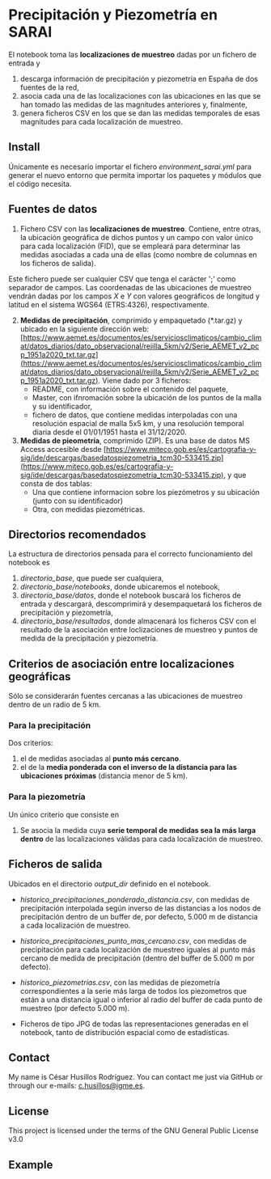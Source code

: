# Precipitación y Piezometría en SARAI

El notebook toma las **localizaciones de muestreo** dadas por un fichero de entrada y 

1. descarga información de precipitación y piezometría en España de dos fuentes de la red,
2. asocia cada una de las localizaciones con las ubicaciones en las que se han tomado las medidas de las magnitudes anteriores y, finalmente,
3. genera ficheros CSV en los que se dan las medidas temporales de esas magnitudes para cada localización de muestreo.


## Install

Únicamente es necesario importar el fichero *environment_sarai.yml* para generar el nuevo entorno que permita importar los paquetes y módulos que el código necesita.


## Fuentes de datos

1. Fichero CSV con las **localizaciones de muestreo**. Contiene, entre otras, la ubicación geográfica de dichos puntos y un campo con valor único para cada localización (FID), que se empleará para determinar las medidas asociadas a cada una de ellas (como nombre de columnas en los ficheros de salida).

Este fichero puede ser cualquier CSV que tenga el carácter ';' como separador de campos. Las coordenadas de las ubicaciones de muestreo vendrán dadas por los campos *X* e *Y* con valores geográficos de longitud y latitud en el sistema WGS64 (ETRS:4326), respectivamente.

2. **Medidas de precipitación**, comprimido y empaquetado (*.tar.gz) y ubicado en la siguiente dirección web:[https://www.aemet.es/documentos/es/serviciosclimaticos/cambio_climat/datos_diarios/dato_observacional/rejilla_5km/v2/Serie_AEMET_v2_pcp_1951a2020_txt.tar.gz](https://www.aemet.es/documentos/es/serviciosclimaticos/cambio_climat/datos_diarios/dato_observacional/rejilla_5km/v2/Serie_AEMET_v2_pcp_1951a2020_txt.tar.gz). Viene dado por 3 ficheros:
   - README, con información sobre el contenido del paquete,
   - Master, con ifnromación sobre la ubicación de los puntos de la malla y su identificador,
   - fichero de datos, que contiene medidas interpoladas con una resolución espacial de malla 5x5 km, y una resolución temporal diaria desde el 01/01/1951 hasta el 31/12/2020.
3. **Medidas de pieometría**, comprimido (ZIP). Es una base de datos MS Access accesible desde [https://www.miteco.gob.es/es/cartografia-y-sig/ide/descargas/basedatospiezometria_tcm30-533415.zip](https://www.miteco.gob.es/es/cartografia-y-sig/ide/descargas/basedatospiezometria_tcm30-533415.zip), y que consta de dos tablas:
   - Una que contiene informacion sobre los piezómetros y su ubicación (junto con su identificador)
   - Otra, con medidas piezométricas.

## Directorios recomendados

La estructura de directorios pensada para el correcto funcionamiento del notebook es

1. *directorio_base*, que puede ser cualquiera,
2. *directorio_base/notebooks*, donde ubicaremos el notebook,
3. *directorio_base/datos*, donde el notebook buscará los ficheros de entrada y descargará, descomprimirá y desempaquetará los ficheros de precipitación y piezometría,
4. *directorio_base/resultados*, donde almacenará los ficheros CSV con el resultado de la asociación entre loclizaciones de muestreo y puntos de medida de la precipitación y piezometría.

## Criterios de asociación entre localizaciones geográficas

Sólo se considerarán fuentes cercanas a las ubicaciones de muestreo dentro de un radio de 5 km.

### Para la precipitación

Dos criterios:

1. el de medidas asociadas al **punto más cercano**.
2. el de la **media ponderada con el inverso de la distancia para las ubicaciones próximas** (distancia menor de 5 km).


### Para la piezometría

Un único criterio que consiste en

1. Se asocia la medida cuya **serie temporal de medidas sea la más larga dentro** de las localizaciones válidas para cada localización de muestreo.

## Ficheros de salida

Ubicados en el directorio *output_dir* definido en el notebook.

- *historico_precipitaciones_ponderado_distancia.csv*, con medidas de precipitación interpolada según inverso de las distancias a los nodos de precipitación dentro de un buffer de, por defecto, 5.000 m de distancia a cada localización de muestreo.

- *historico_precipitaciones_punto_mas_cercano.csv*, con medidas de precipitación para cada localización de muestreo iguales al punto más cercano de medida de precipitación (dentro del buffer de 5.000 m por defecto).

- *historico_piezometrias.csv*, con las medidas de piezometría correspondientes a la serie más larga de todos los piezometros que están a una distancia igual o inferior al radio del buffer de cada punto de muestreo (por defecto 5.000 m).

- Ficheros de tipo JPG de todas las representaciones generadas en el notebook, tanto de distribución espacial como de estadísticas.

## Contact

My name is César Husillos Rodríguez. You can contact me just via GitHub or through our e-mails: c.husillos@igme.es.

## License

This project is licensed under the terms of the GNU General Public License v3.0

## Example


